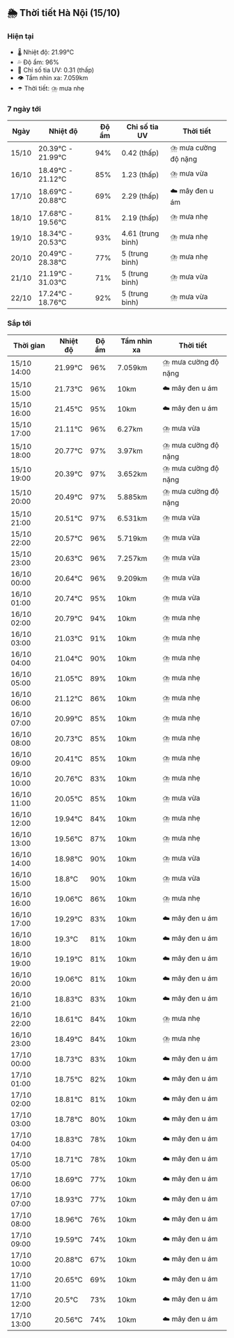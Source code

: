 ## 🌦️ Thời tiết Hà Nội (15/10)

### Hiện tại

- 🌡️ Nhiệt độ: 21.99℃
- 💦 Độ ẩm: 96%
- 🌟 Chỉ số tia UV: 0.31 (thấp)
- 👁️ Tầm nhìn xa: 7.059km
- ☂️ Thời tiết: ⛈️ mưa nhẹ

### 7 ngày tới

| Ngày | Nhiệt độ | Độ ẩm | Chỉ số tia UV | Thời tiết |
| --- | --- | --- | --- | --- |
| 15/10 | 20.39℃ - 21.99℃ | 94% | 0.42 (thấp) | ⛈️ mưa cường độ nặng |
| 16/10 | 18.49℃ - 21.12℃ | 85% | 1.23 (thấp) | ⛈️ mưa vừa |
| 17/10 | 18.69℃ - 20.88℃ | 69% | 2.29 (thấp) | ☁️ mây đen u ám |
| 18/10 | 17.68℃ - 19.56℃ | 81% | 2.19 (thấp) | ⛈️ mưa nhẹ |
| 19/10 | 18.34℃ - 20.53℃ | 93% | 4.61 (trung bình) | ⛈️ mưa nhẹ |
| 20/10 | 20.49℃ - 28.38℃ | 77% | 5 (trung bình) | ⛈️ mưa nhẹ |
| 21/10 | 21.19℃ - 31.03℃ | 71% | 5 (trung bình) | ⛈️ mưa vừa |
| 22/10 | 17.24℃ - 18.76℃ | 92% | 5 (trung bình) | ⛈️ mưa vừa |

### Sắp tới

| Thời gian | Nhiệt độ | Độ ẩm | Tầm nhìn xa | Thời tiết |
| --- | --- | --- | --- | --- |
| 15/10 14:00 | 21.99℃ | 96% | 7.059km | ⛈️ mưa cường độ nặng |
| 15/10 15:00 | 21.73℃ | 96% | 10km | ☁️ mây đen u ám |
| 15/10 16:00 | 21.45℃ | 95% | 10km | ☁️ mây đen u ám |
| 15/10 17:00 | 21.11℃ | 96% | 6.27km | ⛈️ mưa vừa |
| 15/10 18:00 | 20.77℃ | 97% | 3.97km | ⛈️ mưa cường độ nặng |
| 15/10 19:00 | 20.39℃ | 97% | 3.652km | ⛈️ mưa cường độ nặng |
| 15/10 20:00 | 20.49℃ | 97% | 5.885km | ⛈️ mưa cường độ nặng |
| 15/10 21:00 | 20.51℃ | 97% | 6.531km | ⛈️ mưa vừa |
| 15/10 22:00 | 20.57℃ | 96% | 5.719km | ⛈️ mưa vừa |
| 15/10 23:00 | 20.63℃ | 96% | 7.257km | ⛈️ mưa vừa |
| 16/10 00:00 | 20.64℃ | 96% | 9.209km | ⛈️ mưa vừa |
| 16/10 01:00 | 20.74℃ | 95% | 10km | ⛈️ mưa vừa |
| 16/10 02:00 | 20.79℃ | 94% | 10km | ⛈️ mưa nhẹ |
| 16/10 03:00 | 21.03℃ | 91% | 10km | ⛈️ mưa nhẹ |
| 16/10 04:00 | 21.04℃ | 90% | 10km | ⛈️ mưa nhẹ |
| 16/10 05:00 | 21.05℃ | 89% | 10km | ⛈️ mưa nhẹ |
| 16/10 06:00 | 21.12℃ | 86% | 10km | ⛈️ mưa nhẹ |
| 16/10 07:00 | 20.99℃ | 85% | 10km | ⛈️ mưa nhẹ |
| 16/10 08:00 | 20.73℃ | 85% | 10km | ⛈️ mưa nhẹ |
| 16/10 09:00 | 20.41℃ | 85% | 10km | ⛈️ mưa nhẹ |
| 16/10 10:00 | 20.76℃ | 83% | 10km | ⛈️ mưa nhẹ |
| 16/10 11:00 | 20.05℃ | 85% | 10km | ⛈️ mưa vừa |
| 16/10 12:00 | 19.94℃ | 84% | 10km | ⛈️ mưa nhẹ |
| 16/10 13:00 | 19.56℃ | 87% | 10km | ⛈️ mưa nhẹ |
| 16/10 14:00 | 18.98℃ | 90% | 10km | ⛈️ mưa vừa |
| 16/10 15:00 | 18.8℃ | 90% | 10km | ⛈️ mưa vừa |
| 16/10 16:00 | 19.06℃ | 86% | 10km | ⛈️ mưa nhẹ |
| 16/10 17:00 | 19.29℃ | 83% | 10km | ☁️ mây đen u ám |
| 16/10 18:00 | 19.3℃ | 81% | 10km | ☁️ mây đen u ám |
| 16/10 19:00 | 19.19℃ | 81% | 10km | ☁️ mây đen u ám |
| 16/10 20:00 | 19.06℃ | 81% | 10km | ☁️ mây đen u ám |
| 16/10 21:00 | 18.83℃ | 83% | 10km | ☁️ mây đen u ám |
| 16/10 22:00 | 18.61℃ | 84% | 10km | ⛈️ mưa nhẹ |
| 16/10 23:00 | 18.49℃ | 84% | 10km | ⛈️ mưa nhẹ |
| 17/10 00:00 | 18.73℃ | 83% | 10km | ☁️ mây đen u ám |
| 17/10 01:00 | 18.75℃ | 82% | 10km | ☁️ mây đen u ám |
| 17/10 02:00 | 18.81℃ | 81% | 10km | ☁️ mây đen u ám |
| 17/10 03:00 | 18.78℃ | 80% | 10km | ☁️ mây đen u ám |
| 17/10 04:00 | 18.83℃ | 78% | 10km | ☁️ mây đen u ám |
| 17/10 05:00 | 18.71℃ | 78% | 10km | ☁️ mây đen u ám |
| 17/10 06:00 | 18.69℃ | 77% | 10km | ☁️ mây đen u ám |
| 17/10 07:00 | 18.93℃ | 77% | 10km | ☁️ mây đen u ám |
| 17/10 08:00 | 18.96℃ | 76% | 10km | ☁️ mây đen u ám |
| 17/10 09:00 | 19.59℃ | 74% | 10km | ☁️ mây đen u ám |
| 17/10 10:00 | 20.88℃ | 67% | 10km | ☁️ mây đen u ám |
| 17/10 11:00 | 20.65℃ | 69% | 10km | ☁️ mây đen u ám |
| 17/10 12:00 | 20.5℃ | 73% | 10km | ☁️ mây đen u ám |
| 17/10 13:00 | 20.56℃ | 74% | 10km | ☁️ mây đen u ám |
